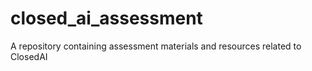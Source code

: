 # closed_ai_assessment
A repository containing assessment materials and resources related to ClosedAI
